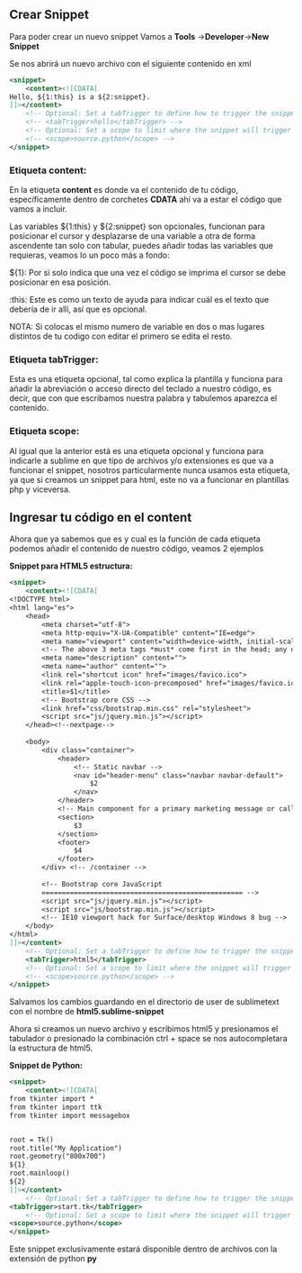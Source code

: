 ## Crear Snippet  

Para poder crear un nuevo snippet Vamos a **Tools** ->**Developer**->**New Snippet** 

Se nos abrirá un nuevo archivo con el siguiente contenido en xml

```xml
<snippet>
    <content><![CDATA[
Hello, ${1:this} is a ${2:snippet}.
]]></content>
    <!-- Optional: Set a tabTrigger to define how to trigger the snippet -->
    <!-- <tabTrigger>hello</tabTrigger> -->
    <!-- Optional: Set a scope to limit where the snippet will trigger -->
    <!-- <scope>source.python</scope> -->
</snippet>
```


### Etiqueta content: 

En la etiqueta **content** es donde va el contenido de tu código, específicamente dentro de corchetes **CDATA** ahí va a estar el código que vamos a incluir.  

Las variables ${1:this} y ${2:snippet} son opcionales, funcionan para posicionar el cursor y desplazarse de una variable a otra de forma ascendente tan solo con tabular, puedes añadir todas las variables que requieras, veamos lo un poco más a fondo:

${1}: Por si solo indica que una vez el código se imprima el cursor se debe posicionar en esa posición.

:this: Este es como un texto de ayuda para indicar cuál es el texto que debería de ir allí, así que es opcional.

NOTA: Si colocas el mismo numero de variable en dos o mas lugares distintos de tu codigo con editar el primero se edita el resto.

### Etiqueta tabTrigger:

Esta es una etiqueta opcional, tal como explica la plantilla y funciona para añadir la abreviación o acceso directo del teclado a nuestro código, es decir, que con que escribamos nuestra palabra y tabulemos aparezca el contenido.

### Etiqueta scope:

Al igual que la anterior está es una etiqueta opcional y funciona para indicarle a sublime en que tipo de archivos y/o extensiones es que va a funcionar el snippet, nosotros particularmente nunca usamos esta etiqueta, ya que si creamos un snippet para html, este no va a funcionar en plantillas php y viceversa.


## Ingresar tu código en el content

Ahora que ya sabemos que es y cual es la función de cada etiqueta podemos añadir el contenido de nuestro código, veamos 2 ejemplos

**Snippet para HTML5 estructura:** 

```xml
<snippet>
    <content><![CDATA[
<!DOCTYPE html>
<html lang="es">
    <head>
        <meta charset="utf-8">
        <meta http-equiv="X-UA-Compatible" content="IE=edge">
        <meta name="viewport" content="width=device-width, initial-scale=1">
        <!-- The above 3 meta tags *must* come first in the head; any other head content must come *after* these tags -->
        <meta name="description" content="">
        <meta name="author" content="">
        <link rel="shortcut icon" href="images/favico.ico">
        <link rel="apple-touch-icon-precomposed" href="images/favico.ico">
        <title>$1</title>
        <!-- Bootstrap core CSS -->
        <link href="css/bootstrap.min.css" rel="stylesheet">
        <script src="js/jquery.min.js"></script>
    </head><!--nextpage-->
 
    <body>
        <div class="container">
            <header>
                <!-- Static navbar -->
                <nav id="header-menu" class="navbar navbar-default">
                    $2
                </nav>
            </header>
            <!-- Main component for a primary marketing message or call to action -->
            <section>
                $3
            </section>
            <footer>
                $4
            </footer>
        </div> <!-- /container -->
 
        <!-- Bootstrap core JavaScript
        ================================================== -->
        <script src="js/jquery.min.js"></script>
        <script src="js/bootstrap.min.js"></script>
        <!-- IE10 viewport hack for Surface/desktop Windows 8 bug -->
    </body>
</html>
]]></content>
    <!-- Optional: Set a tabTrigger to define how to trigger the snippet -->
    <tabTrigger>html5</tabTrigger>
    <!-- Optional: Set a scope to limit where the snippet will trigger -->
    <!-- <scope>source.python</scope> -->
</snippet>
```
Salvamos los cambios guardando en el directorio de user de sublimetext con el nombre de **html5.sublime-snippet**

Ahora si creamos un nuevo archivo y escribimos html5 y presionamos el tabulador o presionado la combinación ctrl + space se nos autocompletara la estructura de html5.  


**Snippet de Python:**

```xml
<snippet>
    <content><![CDATA[
from tkinter import *
from tkinter import ttk 
from tkinter import messagebox


root = Tk()
root.title("My Application")
root.geometry("800x700")
${1}
root.mainloop()     
${2}
]]></content>
    <!-- Optional: Set a tabTrigger to define how to trigger the snippet -->
<tabTrigger>start.tk</tabTrigger>
    <!-- Optional: Set a scope to limit where the snippet will trigger -->
<scope>source.python</scope>
</snippet>
```

Este snippet exclusivamente estará disponible dentro de archivos con la extensión de python **py**
